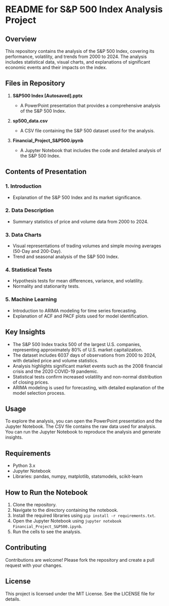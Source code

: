 # README for S&P 500 Index Analysis Project

## Overview

This repository contains the analysis of the S&P 500 Index, covering its performance, volatility, and trends from 2000 to 2024. The analysis includes statistical data, visual charts, and explanations of significant economic events and their impacts on the index.

## Files in Repository

1. **S&P500 Index [Autosaved].pptx**
   - A PowerPoint presentation that provides a comprehensive analysis of the S&P 500 Index.
   
2. **sp500_data.csv**
   - A CSV file containing the S&P 500 dataset used for the analysis.
   
3. **Financial_Project_S&P500.ipynb**
   - A Jupyter Notebook that includes the code and detailed analysis of the S&P 500 Index.

## Contents of Presentation

### 1. Introduction
- Explanation of the S&P 500 Index and its market significance.

### 2. Data Description
- Summary statistics of price and volume data from 2000 to 2024.

### 3. Data Charts
- Visual representations of trading volumes and simple moving averages (50-Day and 200-Day).
- Trend and seasonal analysis of the S&P 500 Index.

### 4. Statistical Tests
- Hypothesis tests for mean differences, variance, and volatility.
- Normality and stationarity tests.

### 5. Machine Learning
- Introduction to ARIMA modeling for time series forecasting.
- Explanation of ACF and PACF plots used for model identification.

## Key Insights

- The S&P 500 Index tracks 500 of the largest U.S. companies, representing approximately 80% of U.S. market capitalization.
- The dataset includes 6037 days of observations from 2000 to 2024, with detailed price and volume statistics.
- Analysis highlights significant market events such as the 2008 financial crisis and the 2020 COVID-19 pandemic.
- Statistical tests confirm increased volatility and non-normal distribution of closing prices.
- ARIMA modeling is used for forecasting, with detailed explanation of the model selection process.

## Usage

To explore the analysis, you can open the PowerPoint presentation and the Jupyter Notebook. The CSV file contains the raw data used for analysis. You can run the Jupyter Notebook to reproduce the analysis and generate insights.

## Requirements

- Python 3.x
- Jupyter Notebook
- Libraries: pandas, numpy, matplotlib, statsmodels, scikit-learn

## How to Run the Notebook

1. Clone the repository.
2. Navigate to the directory containing the notebook.
3. Install the required libraries using `pip install -r requirements.txt`.
4. Open the Jupyter Notebook using `jupyter notebook Financial_Project_S&P500.ipynb`.
5. Run the cells to see the analysis.

## Contributing

Contributions are welcome! Please fork the repository and create a pull request with your changes.

## License

This project is licensed under the MIT License. See the LICENSE file for details.
